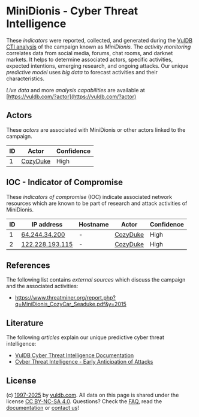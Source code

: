 # MiniDionis - Cyber Threat Intelligence

These _indicators_ were reported, collected, and generated during the [VulDB CTI analysis](https://vuldb.com/?kb.cti) of the campaign known as _MiniDionis_. The _activity monitoring_ correlates data from social media, forums, chat rooms, and darknet markets. It helps to determine associated actors, specific activities, expected intentions, emerging research, and ongoing attacks. Our unique _predictive model_ uses _big data_ to forecast activities and their characteristics.

_Live data_ and more _analysis capabilities_ are available at [https://vuldb.com/?actor](https://vuldb.com/?actor)

## Actors

These _actors_ are associated with MiniDionis or other actors linked to the campaign.

ID | Actor | Confidence
-- | ----- | ----------
1 | [CozyDuke](https://vuldb.com/?actor.cozyduke) | High

## IOC - Indicator of Compromise

These _indicators of compromise_ (IOC) indicate associated network resources which are known to be part of research and attack activities of MiniDionis.

ID | IP address | Hostname | Actor | Confidence
-- | ---------- | -------- | ----- | ----------
1 | [64.244.34.200](https://vuldb.com/?ip.64.244.34.200) | - | [CozyDuke](https://vuldb.com/?actor.cozyduke) | High
2 | [122.228.193.115](https://vuldb.com/?ip.122.228.193.115) | - | [CozyDuke](https://vuldb.com/?actor.cozyduke) | High

## References

The following list contains _external sources_ which discuss the campaign and the associated activities:

* https://www.threatminer.org/report.php?q=MiniDionis_CozyCar_Seaduke.pdf&y=2015

## Literature

The following _articles_ explain our unique predictive cyber threat intelligence:

* [VulDB Cyber Threat Intelligence Documentation](https://vuldb.com/?kb.cti)
* [Cyber Threat Intelligence - Early Anticipation of Attacks](https://www.scip.ch/en/?labs.20201022)

## License

(c) [1997-2025](https://vuldb.com/?kb.changelog) by [vuldb.com](https://vuldb.com/?kb.about). All data on this page is shared under the license [CC BY-NC-SA 4.0](https://creativecommons.org/licenses/by-nc-sa/4.0/). Questions? Check the [FAQ](https://vuldb.com/?kb.faq), read the [documentation](https://vuldb.com/?kb) or [contact us](https://vuldb.com/?contact)!
